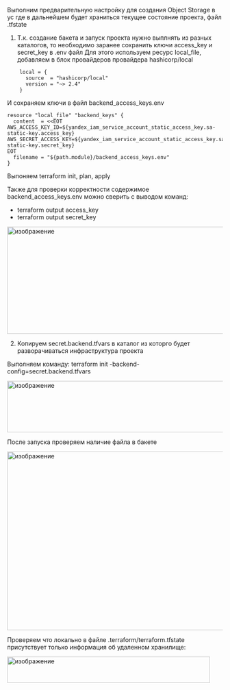 Выполним предварительную настройку для создания Object Storage в yc где в дальнейшем будет храниться текущее состояние проекта, файл .tfstate

1) Т.к. создание бакета и запуск проекта нужно выплнять из разных каталогов, то необходимо заранее сохранить ключи access_key и secret_key в .env файл
Для этого используем ресурс local_file, добавляем в блок провайдеров провайдера hashicorp/local

```
    local = {
      source  = "hashicorp/local"
      version = "~> 2.4"
    }
```

И сохраняем ключи в файл backend_access_keys.env
```
resource "local_file" "backend_keys" {
  content  = <<EOT
AWS_ACCESS_KEY_ID=${yandex_iam_service_account_static_access_key.sa-static-key.access_key}
AWS_SECRET_ACCESS_KEY=${yandex_iam_service_account_static_access_key.sa-static-key.secret_key}
EOT
  filename = "${path.module}/backend_access_keys.env"
}
```

Выпоняем terraform init, plan, apply

Также для проверки корректности содержимое backend_access_keys.env можно сверить с выводом команд:
- terraform output access_key
- terraform output secret_key

<img width="822" height="250" alt="изображение" src="https://github.com/user-attachments/assets/46be7422-899b-4e7d-b4fc-2de4d574a1b3" />


2) Копируем secret.backend.tfvars в каталог из которго будет разворачиваться инфраструктура проекта

Выполняем команду: terraform init -backend-config=secret.backend.tfvars

<img width="832" height="120" alt="изображение" src="https://github.com/user-attachments/assets/ccca2f40-ee76-48b0-951c-71e77ee2688e" />



После запуска проверяем наличие файла в бакете

<img width="924" height="417" alt="изображение" src="https://github.com/user-attachments/assets/cc8c642a-19c9-4fc8-87c5-2ab4a49d03c6" />


Проверяем что локально в файле .terraform/terraform.tfstate присутствует только информация об удаленном хранилище:

<img width="474" height="61" alt="изображение" src="https://github.com/user-attachments/assets/d2b1ce61-1d3a-442c-9739-d5206b55dbb9" />
